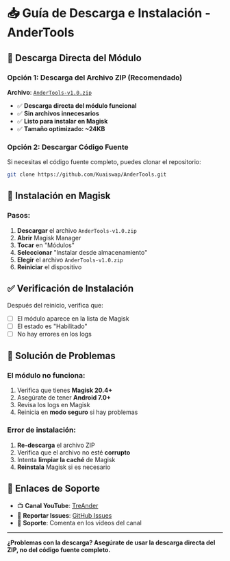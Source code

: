 # 📥 Guía de Descarga e Instalación - AnderTools

## 🎯 Descarga Directa del Módulo

### Opción 1: Descarga del Archivo ZIP (Recomendado)
**Archivo**: [`AnderTools-v1.0.zip`](https://github.com/Kuaiswap/AnderTools/raw/main/AnderTools-v1.0.zip)

- ✅ **Descarga directa del módulo funcional**
- ✅ **Sin archivos innecesarios**
- ✅ **Listo para instalar en Magisk**
- ✅ **Tamaño optimizado: ~24KB**

### Opción 2: Descargar Código Fuente
Si necesitas el código fuente completo, puedes clonar el repositorio:
```bash
git clone https://github.com/Kuaiswap/AnderTools.git
```

## 🔧 Instalación en Magisk

### Pasos:
1. **Descargar** el archivo `AnderTools-v1.0.zip`
2. **Abrir** Magisk Manager
3. **Tocar** en "Módulos"
4. **Seleccionar** "Instalar desde almacenamiento"
5. **Elegir** el archivo `AnderTools-v1.0.zip`
6. **Reiniciar** el dispositivo

## ✅ Verificación de Instalación

Después del reinicio, verifica que:
- [ ] El módulo aparece en la lista de Magisk
- [ ] El estado es "Habilitado"
- [ ] No hay errores en los logs

## 🚨 Solución de Problemas

### El módulo no funciona:
1. Verifica que tienes **Magisk 20.4+**
2. Asegúrate de tener **Android 7.0+**
3. Revisa los logs en Magisk
4. Reinicia en **modo seguro** si hay problemas

### Error de instalación:
1. **Re-descarga** el archivo ZIP
2. Verifica que el archivo no esté **corrupto**
3. Intenta **limpiar la caché** de Magisk
4. **Reinstala** Magisk si es necesario

## 🔗 Enlaces de Soporte

- 📺 **Canal YouTube**: [TreAnder](https://www.youtube.com/@TreAnder)
- 🐛 **Reportar Issues**: [GitHub Issues](https://github.com/Kuaiswap/AnderTools/issues)
- 💬 **Soporte**: Comenta en los videos del canal

---
**¿Problemas con la descarga? Asegúrate de usar la descarga directa del ZIP, no del código fuente completo.**
